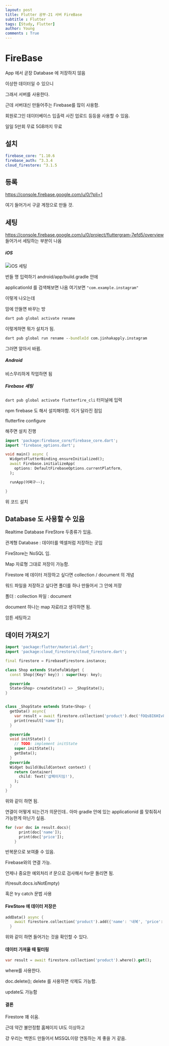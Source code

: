 ```yaml
---
layout: post
title: Flutter 공부-21 서버 FireBase
subtitle : Flutter
tags: [Study, Flutter]
author: Young
comments : True
---
```

# FireBase

App 에서 곧장 Database 에 저장하지 않음

이상한 데이터일 수 있으니

그래서 서버를 사용한다.

근데 서버대신 만들어주는 Firebase를 많이 사용함.


회원로그인
데이터베이스 입출력
사진 업로드 등등을 사용할 수 있음.

일일 5만회 무료
5GB까지 무료


## 설치

```yml
firebase_core: ^1.10.6
firebase_auth: ^3.3.4
cloud_firestore: ^3.1.5
```

## 등록
https://console.firebase.google.com/u/0/?pli=1

여기 들어가서 구글 계정으로 만들 것.

## 세팅
https://console.firebase.google.com/u/0/project/fluttergram-7efd5/overview
들어가서 세팅하는 부분이 나옴

##### iOS 
![iOS 세팅](/assets/img/1.png)

번들 명 입력하기 
android/app/build.gradle 
안에 

applicationId 를 검색해보면 나옴
여기보면 
```"com.example.instagram"```

이렇게 나오는데

맘에 안들면 바꾸는 방
```bat
dart pub global activate rename

```

이렇게하면 뭐가 설치가 됨.
```bat
dart pub global run rename --bundleId com.jinhakapply.instagram

```

그러면 알아서 바뀜.


##### Android
비스무리하게 작업하면 됨


##### Firebase 세팅
```dart pub global activate flutterfire_cli```
터미널에 입력

npm firebase 도 해서 설치해야함. 이거 달라진 점임

flutterfire configure

해주면 설치 진행 

```dart
import 'package:firebase_core/firebase_core.dart';
import 'firebase_options.dart';

void main() async {
  WidgetsFlutterBinding.ensureInitialized();
  await Firebase.initializeApp(
    options: DefaultFirebaseOptions.currentPlatform,
  );

  runApp(어쩌구~~);

} 
```
위 코드 설치 



## Database 도 사용할 수 있음

Realtime Database
FireStore 두종류가 있음.

관계형 Database : 데이터를 엑셀처럼 저장하는 곳임

FireStore는 NoSQL 임.

Map 자료형 그대로 저장이 가능함.


Firestore 에 데이터 저장하고 싶다면 
collection / document 의 개념

워드 파일을 저장하고 싶다면
폴더를 하나 만들어서 그 안에 저장

폴더 : collection
파일 : document

document 하나는 map 자료라고 생각하면 됨.

암튼 세팅하고

## 데이터 가져오기

```dart
import 'package:flutter/material.dart';
import 'package:cloud_firestore/cloud_firestore.dart';

final firestore = FirebaseFirestore.instance;

class Shop extends StatefulWidget {
  const Shop({Key? key}) : super(key: key);

  @override
  State<Shop> createState() => _ShopState();
}


class _ShopState extends State<Shop> {
  getData() async{
    var result = await firestore.collection('product').doc('fOQsBI6HIv8PG72Sj8XA').get();
    print(result['name']);
  }

  @override
  void initState() {
    // TODO: implement initState
    super.initState();
    getData();
  }
  @override
  Widget build(BuildContext context) {
    return Container(
      child: Text('샵페이지임!'),
    );
  }
}

```

위와 같이 하면 됨.

연결이 어떻게 되는건가 의문인데..
아마 gradle 안에 있는 
applicationid 를 맞춰줘서 가능한게 아닌가 싶음.


```dart
for (var doc in result.docs){
      print(doc['name']);
      print(doc['price']);
    }
```

반복문으로 보여줄 수 있음.

Firebase와의 연결 가능.


언제나 중요한 예외처리
if 문으로 검사해서 for문 돌리면 됨.

if(result.docs.isNotEmpty)

혹은 try catch 문법 사용

#### FireStore 에 데이터 저장은
```dart
addData() async {
    await firestore.collection('product').add({'name': '내복', 'price': '5000'});
  }
```

위와 같이 하면 들어가는 것을 확인할 수 있다.

#### 데이터 가져올 때 필터링
```dart
var result = await firestore.collection('product').where().get();

```

where를 사용한다.

doc.delete();
delete 를 사용하면 삭제도 가능함.

update도 가능함

#### 결론
Firestore 꽤 쉬움.

근데 약간 불안정함 홈페이지 UI도 이상하고

걍 우리는 백엔드 만들어서 MSSQL이랑 연동하는 게 좋을 거 같음.

